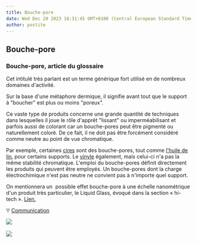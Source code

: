 ```yaml
---
title: Bouche-pore
date: Wed Dec 20 2023 16:31:45 GMT+0100 (Central European Standard Time)
author: postite
---
```


## Bouche-pore
### Bouche-pore, article du glossaire
 Cet intitulé très parlant est un terme générique fort utilisé en de nombreux domaines d'activité.

Sur la base d'une métaphore dermique, il signifie avant tout que le support à "boucher" est plus ou moins "poreux".

Ce vaste type de produits concerne une grande quantité de techniques dans lesquelles il joue le rôle d'apprêt "lissant" ou imperméabilisant et parfois aussi de colorant car un bouche-pores peut être pigmenté ou naturellement coloré. De ce fait, il ne doit pas être forcément considéré comme neutre au point de vue chromatique.

Par exemple, certaines [cires](cires.html) sont des bouche-pores, tout comme [l'huile de lin](huiledelin.html), pour certains supports. Le [vinyle](vinylegloss.html) également, mais celui-ci n'a pas la même stabilité chromatique. L'emploi du bouche-pores définit directement les produits qui peuvent être employés. Un bouche-pores dont la charge électrochimique n'est pas neutre ne convient pas à n'importe quel support.

On mentionnera un  possible effet bouche-pore à une échelle nanométrique d'un produit très particulier, le Liquid Glass, évoqué dans la section « hi-tech ». [Lien.](hitechliquidglass.html)



![](images/flechebas.gif) [Communication](http://www.artrealite.com/annonceurs.htm) 

[![](https://cbonvin.fr/sites/regie.artrealite.com/visuels/campagne1.png)](index-2.html#20131014)

![](https://cbonvin.fr/sites/regie.artrealite.com/visuels/campagne2.png)